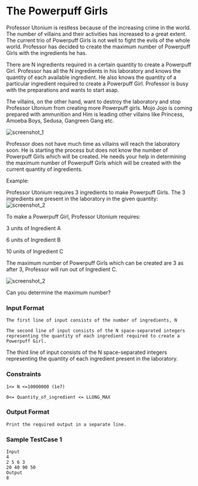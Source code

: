 # The Powerpuff Girls
Professor Utonium is restless because of the increasing crime in the world. The number of villains and their activities has increased to a great extent. The current trio of Powerpuff Girls is not well to fight the evils of the whole world. Professor has decided to create the maximum number of Powerpuff Girls with the ingredients he has.



There are N ingredients required in a certain quantity to create a Powerpuff Girl. Professor has all the N ingredients in his laboratory and knows the quantity of each available ingredient. He also knows the quantity of a particular ingredient required to create a Powerpuff Girl. Professor is busy with the preparations and wants to start asap.



The villains, on the other hand, want to destroy the laboratory and stop Professor Utonium from creating more Powerpuff girls. Mojo Jojo is coming prepared with ammunition and Him is leading other villains like Princess, Amoeba Boys, Sedusa, Gangreen Gang etc.

![screenshot_1](https://lh3.googleusercontent.com/kiUzCLx4UicFK7yqbhJY8F0Go86ocx_Sk_UAYgYBfK_Y6SYoAHG3rJwl8rjlz58QklbgwrnFLXk5HnkC1hB4sNX1dr1YHsnYjPOCAfEq8SNBwrwGZBqE3vlrWCjpIkqGHNXwqDE)

Professor does not have much time as villains will reach the laboratory soon. He is starting the process but does not know the number of Powerpuff Girls which will be created. He needs your help in determining the maximum number of Powerpuff Girls which will be created with the current quantity of ingredients. 



Example:

Professor Utonium requires 3 ingredients to make Powerpuff Girls. The 3 ingredients are present in the laboratory in the given quantity:
![screenshot_2](https://lh3.googleusercontent.com/kyy8eu0IKngI7xdxoUJPSejdNaY-5nczNM8Akf-YEyHHvR6Uk0_6iJQks4NBhHLblgjJbnOGpVCDqICCn8-mjlMA_OvP7WXGDdVQcWYqd_ESXNUrwlP609AxStCLcMYDr4ry6OA)

To make a Powerpuff Girl, Professor Utonium requires:

3 units of Ingredient A

6 units of Ingredient B

10 units of Ingredient C



The maximum number of Powerpuff Girls which can be created are 3 as after 3, Professor will run out of Ingredient C.

![screenshot_2](https://lh3.googleusercontent.com/AZ3CL4F9-JNT3z4BxVNr_MSeF962ZMgGVZZ4_jrco2xaZnpswEzDa7f6KZQ4CoLaKeq70ccTYbyKGzsGIeWSl_CU1_7D7gR9viVPs3_fVocYuXKUgLtIPcsoqwLjy1blPherA1o)

Can you determine the maximum number?



### Input Format
	The first line of input consists of the number of ingredients, N

	The second line of input consists of the N space-separated integers representing the quantity of each ingredient required to create a Powerpuff Girl.


The third line of input consists of the N space-separated integers representing the quantity of each ingredient present in the laboratory.



### Constraints
	1<= N <=10000000 (1e7)

	0<= Quantity_of_ingredient <= LLONG_MAX 



### Output Format
	Print the required output in a separate line.

### Sample TestCase 1
	Input
	4
	2 5 6 3 
	20 40 90 50 
	Output
	8
